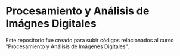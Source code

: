 # Procesamiento y Análisis de Imágnes Digitales
Este repositorio fue creado para subir códigos relacionados al curso "Procesamiento y Análisis de Imágenes Digitales".
